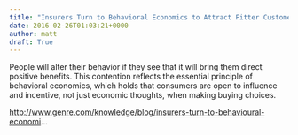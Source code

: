 ```yaml
---
title: "Insurers Turn to Behavioral Economics to Attract Fitter Customers"
date: 2016-02-26T01:03:21+0000
author: matt
draft: True
---
```

People will alter their behavior if they see that it will bring them direct positive benefits. This contention reflects the essential principle of behavioral economics, which holds that consumers are open to influence and incentive, not just economic thoughts, when making buying choices.

http://www.genre.com/knowledge/blog/insurers-turn-to-behavioural-economi...
